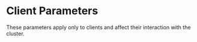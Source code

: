 # Client Parameters

These parameters apply only to clients and affect their interaction with
the cluster.
